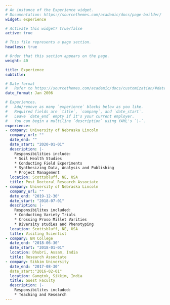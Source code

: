 ```yaml
---
# An instance of the Experience widget.
# Documentation: https://sourcethemes.com/academic/docs/page-builder/
widget: experience

# Activate this widget? true/false
active: true

# This file represents a page section.
headless: true

# Order that this section appears on the page.
weight: 40

title: Experience
subtitle:

# Date format
#   Refer to https://sourcethemes.com/academic/docs/customization/#date-format
date_format: Jan 2006

# Experiences.
#   Add/remove as many `experience` blocks below as you like.
#   Required fields are `title`, `company`, and `date_start`.
#   Leave `date_end` empty if it's your current employer.
#   You can begin a multiline `description` using YAML's `|-`.
experience:
- company: University of Nebraska Lincoln
  company_url: ""
  date_end: ""
  date_start: "2020-01-01"
  description: |-
    Responsibilities include:
    * Soil Health Studies
    * Conducting Field Experiments
    * Synthesizing Data, Analysis and Publishing
    * Project Management
  location: Scottsbluff, NE, USA
  title: Post Doctoral Research Associate
- company: University of Nebraska Lincoln
  company_url: ""
  date_end: "2019-12-30"
  date_start: "2018-07-01"
  description: |-
    Responsibilites included:
    * Conducting Variety Trials
    * Crossing Proso Millet Varities
    * Diversity studies and Phenotyping
  location: Scottsbluff, NE, USA
  title: Visiting Scientist
- company: BN College
  date_end: "2018-06-30"
  date_start: "2018-01-01"
  location: Dhubri, Assam, India
  title: Research Associate
- company: Sikkim University
  date_end: "2017-08-30"
  date_start:"2016-02-01"
  location: Gangtok, Sikkim, India
  title: Guest Faculty
  description: |-
    Responsibilites included:
    * Teaching and Research
---
```

